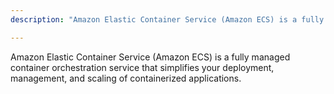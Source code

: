 ```yaml
---
description: "Amazon Elastic Container Service (Amazon ECS) is a fully managed container orchestration service that simplifies your deployment, management, and scaling of containerized applications."

---
```

Amazon Elastic Container Service (Amazon ECS) is a fully managed container orchestration service that simplifies your deployment, management, and scaling of containerized applications.

